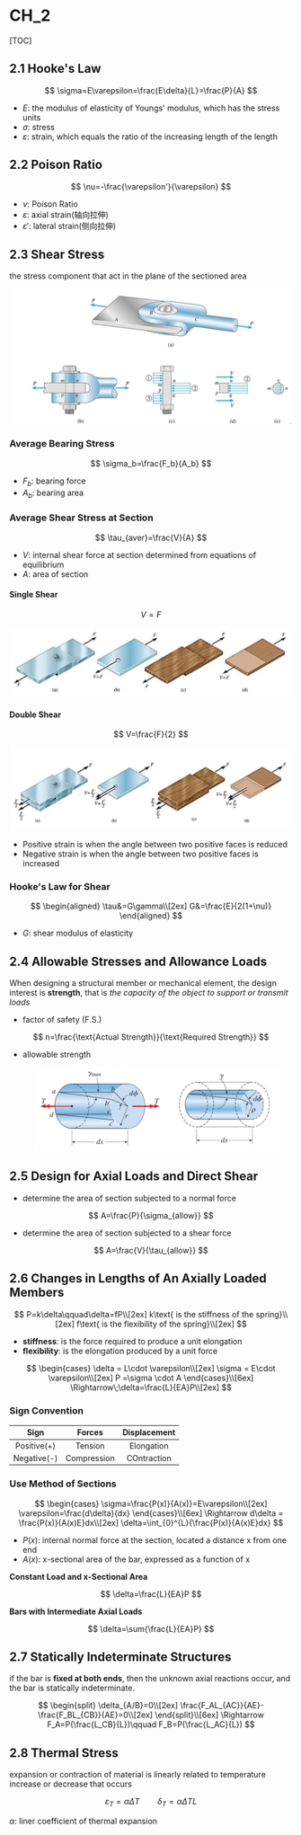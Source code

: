 # CH_2

[TOC]

## 2.1 Hooke's Law

$$
\sigma=E\varepsilon=\frac{E\delta}{L}=\frac{P}{A}
$$

- _E_: the modulus of elasticity of Youngs' modulus, which has the stress units
- *$\sigma$*: stress
- *$\varepsilon$*: strain, which equals the ratio of the increasing length of the length

## 2.2 Poison Ratio

$$
\nu=-\frac{\varepsilon'}{\varepsilon}
$$

- $\nu$: Poison Ratio
- $\varepsilon$: axial strain(轴向拉伸)
- $\varepsilon'$: lateral strain(侧向拉伸)

## 2.3 Shear Stress

the stress component that act in the plane of the sectioned area

<div align = center><img src = "./assets/Ch_2_figure_1.png"></div>

### Average Bearing Stress

$$
\sigma_b=\frac{F_b}{A_b}
$$

- $F_b$: bearing force
- $A_b$: bearing area

### Average Shear Stress at Section

$$
\tau_{aver}=\frac{V}{A}
$$

- $V$: internal shear force at section determined from equations of equilibrium
- $A$: area of section

#### Single Shear

$$
V=F
$$

<div align = center>
<img src="./assets/Ch_2_figure_2.png">
</div>

#### Double Shear

$$
V=\frac{F}{2}
$$

<div align = center>
<img src = "./assets/Ch_2_figure_3.png">
</div>

- Positive strain is when the angle between two positive faces is reduced
- Negative strain is when the angle between two positive faces is increased

### Hooke's Law for Shear

$$
\begin{aligned}
  \tau&=G\gamma\\[2ex]
     G&=\frac{E}{2(1+\nu)}
\end{aligned}
$$

- $G$: shear modulus of elasticity

## 2.4 Allowable Stresses and Allowance Loads

When designing a structural member or mechanical element, the design interest is **strength**, that is _the capacity of the object to support or transmit loads_

- factor of safety (F.S.)

$$
n=\frac{\text{Actual Strength}}{\text{Required Strength}}
$$

- allowable strength
  
  <div align = center><img height = 150 src ="./assets/Ch_3_figure_4.png"></div>

## 2.5 Design for Axial Loads and Direct Shear

- determine the area of section subjected to a normal force

$$
A=\frac{P}{\sigma_{allow}}
$$

- determine the area of section subjected to a shear force

$$
A=\frac{V}{\tau_{allow}}
$$

## 2.6 Changes in Lengths of An Axially Loaded Members

$$
P=k\delta\qquad\delta=fP\\[2ex]
k\text{ is the stiffness of the spring}\\[2ex]
f\text{ is the flexibility of the spring}\\[2ex]
$$

- **stiffness**: is the force required to produce a unit elongation
- **flexibility**: is the elongation produced by a unit force

$$
\begin{cases}
    \delta = L\cdot \varepsilon\\[2ex]
    \sigma = E\cdot \varepsilon\\[2ex]
    P =\sigma \cdot A
\end{cases}\\[6ex]
\Rightarrow\;\delta=\frac{L}{EA}P\\[2ex]
$$

### Sign Convention

|    Sign     |   Forces    | Displacement |
| :---------: | :---------: | :----------: |
| Positive(+) |   Tension   |  Elongation  |
| Negative(-) | Compression | COntraction  |

### Use Method of Sections

$$
\begin{cases}
    \sigma=\frac{P(x)}{A(x)}=E\varepsilon\\[2ex]
    \varepsilon=\frac{d\delta}{dx}
\end{cases}\\[6ex]
\Rightarrow d\delta = \frac{P(x)}{A(x)E}dx\\[2ex]
\delta=\int_{0}^{L}{\frac{P(x)}{A(x)E}dx}
$$

- $P(x)$: internal normal force at the section, located a distance x from one end
- $A(x)$: x-sectional area of the bar, expressed as a function of x

**Constant Load and x-Sectional Area**

$$
\delta=\frac{L}{EA}P
$$

**Bars with Intermediate Axial Loads**

$$
\delta=\sum{\frac{L}{EA}P}
$$

## 2.7 Statically Indeterminate Structures

if the bar is **fixed at both ends**, then the unknown axial reactions occur, and the bar is statically indeterminate.

$$
\begin{split}
\delta_{A/B}=0\\[2ex]
\frac{F_AL_{AC}}{AE}-\frac{F_BL_{CB}}{AE}=0\\[2ex]
\end{split}\\[6ex]
\Rightarrow F_A=P(\frac{L_CB}{L})\qquad F_B=P(\frac{L_AC}{L})
$$

## 2.8 Thermal Stress

expansion or contraction of material is linearly related to temperature increase or decrease that occurs

$$
\varepsilon_T=\alpha\Delta T\qquad \delta_T =\alpha \Delta TL
$$

$\alpha$: liner coefficient of thermal expansion